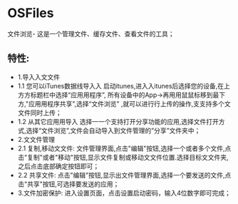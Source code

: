 # OSFiles



文件浏览- 这是一个管理文件、缓存文件、查看文件的工具；

## 特性:
- 1.导⼊入⽂文件
- 1.1 您可以iTunes数据线导⼊入
启动itunes,进⼊入itunes后选择您的设备,在上⽅方标题栏中选择“应⽤用程序”, 所有设备中的App->再⽤用⿏鼠标移到最下方,"应⽤用程序共享",选择“文件浏览” ,就可以进⾏行上传的操作,⽀支持多个⽂文件同时上传；
- 1.2 从其它应⽤用导⼊
选择⼀一个⽀持打开分享功能的应⽤,选择⽂件打开⽅式,选择“文件浏览”,文件会自动导入到⽂件管理的”分享”文件夹中；
- 2.⽂文件管理
- 2.1 复制,移动⽂文件:
文件管理界面,点击"编辑"按钮,选择一个或者多个文件,点击"复制"或者"移动"按钮,显⽰文件复制或移动⽂文件位置.选择目标⽂文件夹,之后点击底部确定按钮即可；
- 2.2 共享文件:
点击"编辑"按钮,显示出文件管理界面,选择一个要发送的文件,点击"共享"按钮,可选择要发送的应⽤；
- 3.⽂件加密保护:
进入设置页面，点击设置启动密码，输入4位数字即可完成；
